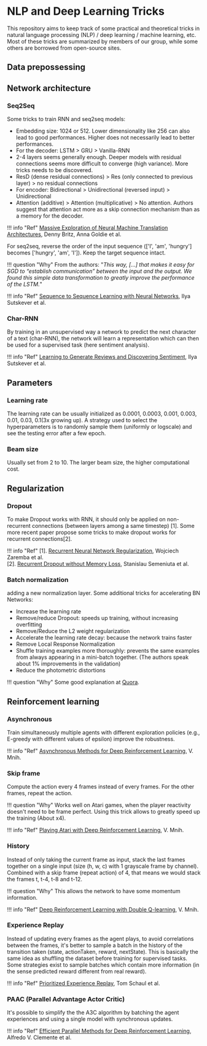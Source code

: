 # NLP and Deep Learning Tricks
This repository aims to keep track of some practical and theoretical tricks in natural language processing (NLP) / deep learning / machine learning, etc. Most of these tricks are summarized by members of our group, while some others are borrowed from open-source sites.



## Data prepossessing



## Network architecture
### Seq2Seq
Some tricks to train RNN and seq2seq models:

* Embedding size: 1024 or 512. Lower dimensionality like 256 can also lead to good performances. Higher does not necessarily lead to better performances.
* For the decoder: LSTM > GRU > Vanilla-RNN
* 2-4 layers seems generally enough. Deeper models with residual connections seems more difficult to converge (high variance). More tricks needs to be discovered.
* ResD (dense residual connections) > Res (only connected to previous layer) > no residual connections
* For encoder: Bidirectional > Unidirectional (reversed input) > Unidirectional
* Attention (additive) > Attention (multiplicative) > No attention. Authors suggest that attention act more as a skip connection mechanism than as a memory for the decoder.

!!! info "Ref"
    [Massive Exploration of Neural Machine Translation Architectures](https://arxiv.org/abs/1703.03906), Denny Britz, Anna Goldie et al.

For seq2seq, reverse the order of the input sequence (\['I', 'am', 'hungry'\] becomes \['hungry', 'am', 'I'\]). Keep the target sequence intact.

!!! question "Why"
    From the authors: "*This way, [...] that makes it easy for SGD to “establish communication” between the input and the output. We found this simple data transformation to greatly improve the performance of the LSTM.*"

!!! info "Ref"
    [Sequence to Sequence Learning with Neural Networks](https://arxiv.org/abs/1409.3215), Ilya Sutskever et al.

### Char-RNN 
By training in an unsupervised way a network to predict the next character of a text (char-RNN), the network will learn a representation which can then be used for a supervised task (here sentiment analysis).

!!! info "Ref"
    [Learning to Generate Reviews and Discovering Sentiment](https://arxiv.org/abs/1704.01444), Ilya Sutskever et al.




## Parameters
### Learning rate
The learning rate can be usually initialized as 0.0001, 0.0003, 0.001, 0.003, 0.01, 0.03, 0.1(3x growing up). A strategy used to select the hyperparameters is to randomly sample them (uniformly or logscale) and see the testing error after a few epoch.

### Beam size
Usually set from 2 to 10. The larger beam size, the higher computational cost.


## Regularization
### Dropout
To make Dropout works with RNN, it should only be applied on non-recurrent connections (between layers among a same timestep) [1]. Some more recent paper propose some tricks to make dropout works for recurrent connections[2].

!!! info "Ref"
    [1]. [Recurrent Neural Network Regularization](https://arxiv.org/abs/1409.2329), Wojciech Zaremba et al.</br>
    [2]. [Recurrent Dropout without Memory Loss](https://arxiv.org/abs/1603.05118), Stanislau Semeniuta et al.

### Batch normalization 
adding a new normalization layer. Some additional tricks for accelerating BN Networks:
   * Increase the learning rate
   * Remove/reduce Dropout: speeds up training, without increasing overfitting
   * Remove/Reduce the L2 weight regularization
   * Accelerate the learning rate decay: because the network trains faster
   * Remove Local Response Normalization
   * Shuffle training examples more thoroughly: prevents the same examples from always appearing in a mini-batch together. (The authors speak about 1% improvements in the validation)
   * Reduce the photometric distortions

!!! question "Why"
    Some good explanation at [Quora](https://www.quora.com/Why-does-batch-normalization-help).




## Reinforcement learning
### Asynchronous
Train simultaneously multiple agents with different exploration policies (e.g., E-greedy with different values of epsilon) improve the robustness. 

!!! info "Ref"
    [Asynchronous Methods for Deep Reinforcement Learning](https://arxiv.org/abs/1602.01783), V. Mnih.

### Skip frame
Compute the action every 4 frames instead of every frames. For the other frames, repeat the action. 

!!! question "Why"
    Works well on Atari games, when the player reactivity doesn't need to be frame perfect. Using this trick allows to greatly speed up the training (About x4). 

!!! info "Ref"
    [Playing Atari with Deep Reinforcement Learning](https://arxiv.org/abs/1312.5602), V. Mnih.

### History
Instead of only taking the current frame as input, stack the last frames together on a single input (size (h, w, c) with 1 grayscale frame by channel). Combined with a skip frame (repeat action) of 4, that means we would stack the frames t, t-4, t-8 and t-12. 

!!! question "Why"
    This allows the network to have some momentum information. 

!!! info "Ref"
    [Deep Reinforcement Learning with Double Q-learning](https://arxiv.org/abs/1509.06461), V. Mnih.

### Experience Replay
Instead of updating every frames as the agent plays, to avoid correlations between the frames, it's better to sample a batch in the history of the transition taken (state, actionTaken, reward, nextState). This is basically the same idea as shuffling the dataset before training for supervised tasks. Some strategies exist to sample batches which contain more information (in the sense predicted reward different from real reward). 

!!! info "Ref"
    [Prioritized Experience Replay](https://arxiv.org/abs/1511.05952), Tom Schaul et al.

### PAAC (Parallel Advantage Actor Critic)
It's possible to simplify the the A3C algorithm by batching the agent experiences and using a single model with synchronous updates. 

!!! info "Ref"
    [Efficient Parallel Methods for Deep Reinforcement Learning](https://arxiv.org/abs/1705.04862v2), Alfredo V. Clemente et al.